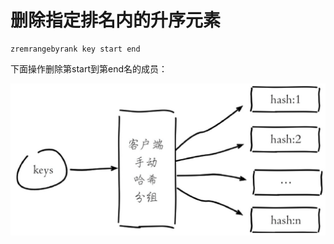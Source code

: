 # 删除指定排名内的升序元素

```text
zremrangebyrank key start end
```

下面操作删除第start到第end名的成员：

![](../../.gitbook/assets/image%20%28106%29.png)

